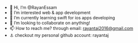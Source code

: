 - 👋 Hi, I’m @RayanEssam
- 👀 I’m interested web & app development
- 🌱 I’m currently learning swift for ios apps developing
- 💞️ I’m looking to collaborate on anything!
- 📫 How to reach me? through email: rayantaj2016@gmail.com
- ⚓️ checkout my personal github account: rayantaj

<!---
RayanEssam/RayanEssam is a ✨ special ✨ repository because its `README.md` (this file) appears on your GitHub profile.
You can click the Preview link to take a look at your changes.
--->
